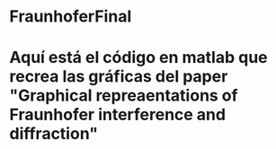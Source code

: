 # FraunhoferFinal

# Aquí está el código en matlab que recrea las gráficas del paper "Graphical repreaentations of Fraunhofer interference and diffraction"
